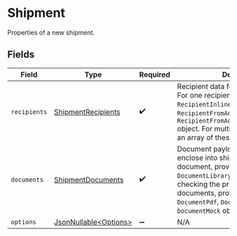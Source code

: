 # Shipment

Properties of a new shipment.


## Fields

| Field                                                                                                                                                                                                                                                                                  | Type                                                                                                                                                                                                                                                                                   | Required                                                                                                                                                                                                                                                                               | Description                                                                                                                                                                                                                                                                            |
| -------------------------------------------------------------------------------------------------------------------------------------------------------------------------------------------------------------------------------------------------------------------------------------- | -------------------------------------------------------------------------------------------------------------------------------------------------------------------------------------------------------------------------------------------------------------------------------------- | -------------------------------------------------------------------------------------------------------------------------------------------------------------------------------------------------------------------------------------------------------------------------------------- | -------------------------------------------------------------------------------------------------------------------------------------------------------------------------------------------------------------------------------------------------------------------------------------- |
| `recipients`                                                                                                                                                                                                                                                                           | [ShipmentRecipients](../../models/components/ShipmentRecipients.md)                                                                                                                                                                                                                    | :heavy_check_mark:                                                                                                                                                                                                                                                                     | Recipient data for a single shipment. For one recipient, provide a `RecipientInline`, `RecipientFromAddressBook`, or `RecipientFromAddressBookByExternalId` object. For multiple recipients, provide an array of these objects (1–50).                                                 |
| `documents`                                                                                                                                                                                                                                                                            | [ShipmentDocuments](../../models/components/ShipmentDocuments.md)                                                                                                                                                                                                                      | :heavy_check_mark:                                                                                                                                                                                                                                                                     | Document payload to print and enclose into shipment. For a single document, provide `DocumentPdf`, `DocumentLibrary`, or `DocumentMock` (for checking the price only). For multiple documents, provide an array of `DocumentPdf`, `DocumentLibrary`, or `DocumentMock` objects (1–20). |
| `options`                                                                                                                                                                                                                                                                              | [JsonNullable\<Options>](../../models/components/Options.md)                                                                                                                                                                                                                           | :heavy_minus_sign:                                                                                                                                                                                                                                                                     | N/A                                                                                                                                                                                                                                                                                    |